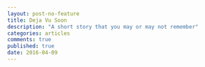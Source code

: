 ```yaml
---
layout: post-no-feature
title: Deja Vu Soon
description: "A short story that you may or may not remember"
categories: articles
comments: true
published: true
date: 2016-04-09
---
```

